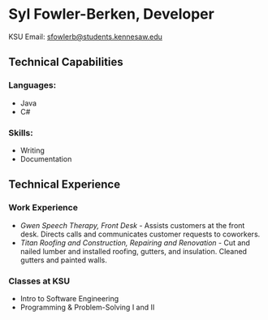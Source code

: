 # Syl Fowler-Berken, Developer
KSU Email: sfowlerb@students.kennesaw.edu
## Technical Capabilities
### Languages:
* Java
* C#
### Skills:
* Writing
* Documentation
## Technical Experience
### Work Experience
* *Gwen Speech Therapy, Front Desk* - Assists customers at the front desk. Directs calls and communicates customer requests to coworkers.
* *Titan Roofing and Construction, Repairing and Renovation* - Cut and nailed lumber and installed roofing, gutters, and insulation. Cleaned gutters and painted walls.
### Classes at KSU
* Intro to Software Engineering
* Programming & Problem-Solving I and II
